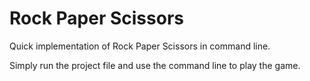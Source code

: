 # Rock Paper Scissors

Quick implementation of Rock Paper Scissors in command line.

Simply run the project file and use the command line to play the game.

